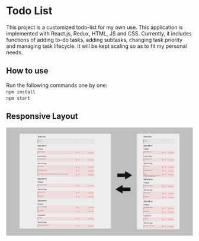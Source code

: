 # Todo List

This project is a customized todo-list for my own use. This application is implemented with React.js, Redux, HTML, JS and CSS. Currently, it includes functions of adding to-do tasks, adding subtasks, changing task priority and managing task lifecycle. It will be kept scaling so as to fit my personal needs.

## How to use

Run the following commands one by one:<br />
`npm install`<br />
`npm start`

## Responsive Layout
![responsive_layout](READMEIMG/responsive_layout.png "Responsive Layout")